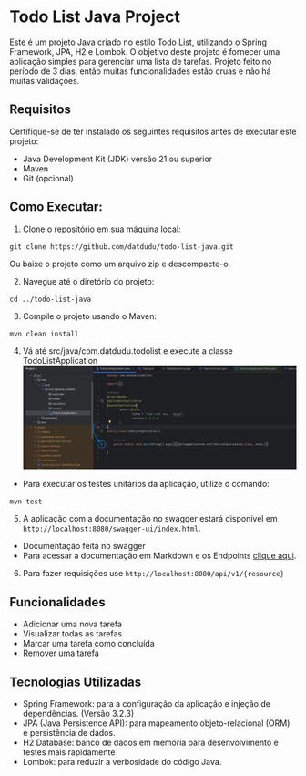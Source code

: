 # Todo List Java Project

Este é um projeto Java criado no estilo Todo List, utilizando o Spring Framework, JPA, H2 e Lombok. O objetivo deste projeto é fornecer uma aplicação simples para gerenciar uma lista de tarefas.
Projeto feito no período de 3 dias, então muitas funcionalidades estão cruas e não há muitas validações.

## Requisitos

Certifique-se de ter instalado os seguintes requisitos antes de executar este projeto:

- Java Development Kit (JDK) versão 21 ou superior
- Maven
- Git (opcional)

## Como Executar:

1. Clone o repositório em sua máquina local:

```shell
git clone https://github.com/datdudu/todo-list-java.git 
```


Ou baixe o projeto como um arquivo zip e descompacte-o.

2. Navegue até o diretório do projeto:

```shell
cd ../todo-list-java
```

3. Compile o projeto usando o Maven:

```shell
mvn clean install
```

4. Vá até src/java/com.datdudu.todolist e execute a classe TodoListApplication
![img.png](img.png)

- Para executar os testes unitários da aplicação, utilize o comando:
```shell
mvn test
```

5. A aplicação com a documentação no swagger estará disponível em `http://localhost:8080/swagger-ui/index.html`.
- Documentação feita no swagger
- Para acessar a documentação em Markdown e os Endpoints [clique aqui](https://github.com/datdudu/todo-list-java/blob/main/Documentation.md).

6. Para fazer requisições use `http://localhost:8080/api/v1/{resource}`


## Funcionalidades

- Adicionar uma nova tarefa
- Visualizar todas as tarefas
- Marcar uma tarefa como concluída
- Remover uma tarefa

## Tecnologias Utilizadas

- Spring Framework: para a configuração da aplicação e injeção de dependências. (Versão 3.2.3)
- JPA (Java Persistence API): para mapeamento objeto-relacional (ORM) e persistência de dados.
- H2 Database: banco de dados em memória para desenvolvimento e testes mais rapidamente
- Lombok: para reduzir a verbosidade do código Java.

